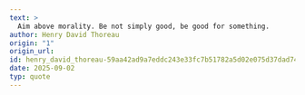 ```yaml
---
text: >
  Aim above morality. Be not simply good, be good for something.
author: Henry David Thoreau
origin: "1"
origin_url: 
id: henry_david_thoreau-59aa42ad9a7eddc243e33fc7b51782a5d02e075d37dad74b3021cf3c049d3f4f
date: 2025-09-02
typ: quote
---
```

